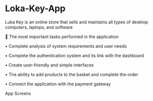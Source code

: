 # Loka-Key-App
Luka Key is an online store that sells and maintains all types of desktop computers, laptops, and software

	The most important tasks performed in the application

•	Complete analysis of system requirements and user needs

•	Complete the authentication system and its link with the dashboard

•	Create user-friendly and simple interfaces

•	The ability to add products to the basket and complete the order

•	Connect the application with the payment gateway

App Screens 


